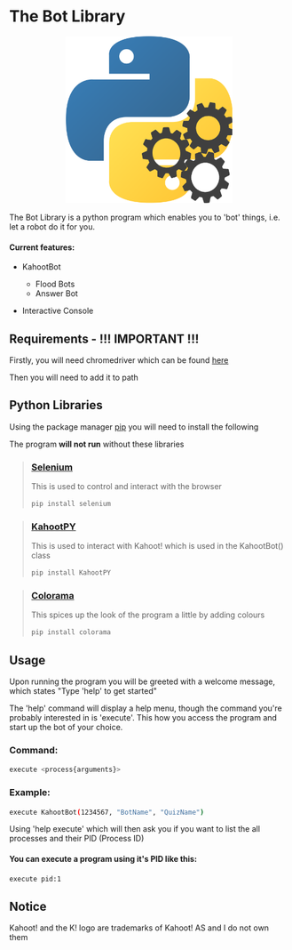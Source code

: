 
# The Bot Library

<p align="center">
  <img src="images/logo.png" alt="Logo" width="300" height="300">

The Bot Library is a python program which enables you to 'bot' things, i.e. let a robot do it for you.

#### Current features:

- KahootBot
  - Flood Bots
  - Answer Bot

- Interactive Console


## Requirements  - !!! IMPORTANT !!!

Firstly, you will need chromedriver which can be found [here](https://chromedriver.chromium.org/)

Then you will need to add it to path

## Python Libraries

Using the package manager [pip](https://pip.pypa.io/en/stable/) you will need to install the following

The program **will not run** without these libraries

> ### [Selenium](https://pypi.org/project/selenium/)
> This is used to control and interact with the browser
>```bash
>pip install selenium
>```

> ### [KahootPY](https://pypi.org/project/KahootPY/)
>This is used to interact with Kahoot! which is used in the KahootBot() class
>```bash
>pip install KahootPY
>```

> ### [Colorama](https://pypi.org/project/colorama/)
>This spices up the look of the program a little by adding colours
>```bash
>pip install colorama
>```

## Usage

Upon running the program you will be greeted with a welcome message, which states "Type 'help' to get started"

The 'help' command will display a help menu, though the command you're probably interested in is 'execute'. This how you access the program and start up the bot of your choice.

### Command: 
```bash
execute <process{arguments}>
```
### Example:
```bash
execute KahootBot(1234567, "BotName", "QuizName")
```

Using 'help execute' which will then ask you if you want to list the all processes and their PID (Process ID)

#### You can execute a program using it's PID like this:
```bash
execute pid:1
```

## Notice

 Kahoot! and the K! logo are trademarks of Kahoot! AS and I do not own them
